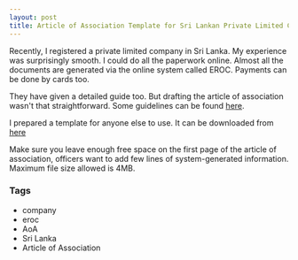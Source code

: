 ```yaml
---
layout: post
title: Article of Association Template for Sri Lankan Private Limited Companies
---
```


Recently, I registered a private limited company in Sri Lanka. My experience was surprisingly smooth. I could do all the paperwork online. Almost all the documents are generated via the online system called EROC. Payments can be done by cards too.

They have given a detailed guide too. But drafting the article of association wasn't that straightforward. Some guidelines can be found [here](http://www.drc.gov.lk/en/?page_id=2741).

I prepared a template for anyone else to use. It can be downloaded from [here](../resources/Sri_Lanka_Private_Limited_Company_Article_of_Association_Template.zip)

Make sure you leave enough free space on the first page of the article of association, officers want to add few lines of system-generated information. Maximum file size allowed is 4MB.

### Tags

- company
- eroc
- AoA
- Sri Lanka
- Article of Association
